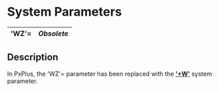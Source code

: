 # System Parameters

**'WZ'=** |  **_Obsolete_**  
---|---  
  
## Description

In PxPlus, the 'WZ'= parameter has been replaced with the **['+W'](plusw.md)** system parameter.
